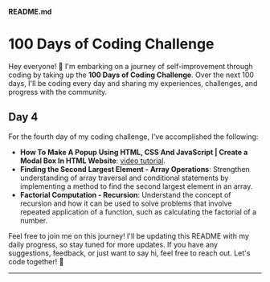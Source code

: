 
**README.md**

# 100 Days of Coding Challenge

Hey everyone! 👋 I'm embarking on a journey of self-improvement through coding by taking up the **100 Days of Coding Challenge**. Over the next 100 days, I'll be coding every day and sharing my experiences, challenges, and progress with the community.

## Day 4

For the fourth day of my coding challenge, I've accomplished the following:

- **How To Make A Popup Using HTML, CSS And JavaScript | Create a Modal Box In HTML Website**: [video tutorial](https://youtu.be/AF6vGYIyV8M?si=IRbrJeAtTi31KG4I).
- **Finding the Second Largest Element - Array Operations**: Strengthen understanding of array traversal and conditional statements by implementing a method to find the second largest element in an array.
- **Factorial Computation - Recursion**: Understand the concept of recursion and how it can be used to solve problems that involve repeated application of a function, such as calculating the factorial of a number.


Feel free to join me on this journey! I'll be updating this README with my daily progress, so stay tuned for more updates. If you have any suggestions, feedback, or just want to say hi, feel free to reach out. Let's code together! 🚀

---

